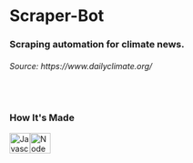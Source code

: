 # Scraper-Bot

<h3>Scraping automation for climate news.</h3>
<h6>Source: <a target="_blank">https://www.dailyclimate.org/</a></h6>


<br>
<h3> <strong>How It's Made</strong></h3>

<a href="https://developer.mozilla.org/en-US/docs/Web/JavaScript" target="_blank" rel="noreferrer"><img src="https://raw.githubusercontent.com/danielcranney/readme-generator/main/public/icons/skills/javascript-colored.svg" width="36" height="36" alt="Javascript" /></a><a href="https://nodejs.org/en/" target="_blank" rel="noreferrer"><img src="https://raw.githubusercontent.com/danielcranney/readme-generator/main/public/icons/skills/nodejs-colored.svg" width="36" height="36" alt="NodeJS" />
